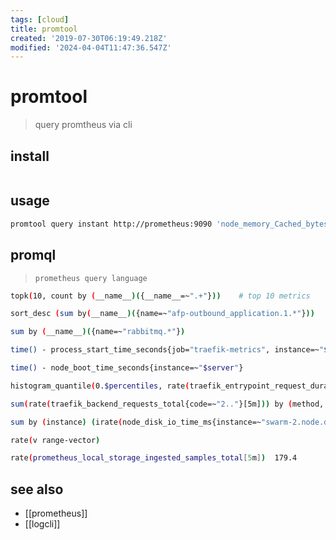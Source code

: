 ```yaml
---
tags: [cloud]
title: promtool
created: '2019-07-30T06:19:49.218Z'
modified: '2024-04-04T11:47:36.547Z'
---
```


# promtool

> query promtheus via cli

## install

```sh
```

## usage

```sh
promtool query instant http://prometheus:9090 'node_memory_Cached_bytes{instance="docker-registry"}'
```

## promql

> `prometheus query language`

```sh
topk(10, count by (__name__)({__name__=~".+"}))    # top 10 metrics

sort_desc (sum by(__name__)({name=~"afp-outbound_application.1.*"}))

sum by (__name__)({name=~"rabbitmq.*"})

time() - process_start_time_seconds{job="traefik-metrics", instance=~"$server"}   # uptime

time() - node_boot_time_seconds{instance=~"$server"}

histogram_quantile(0.$percentiles, rate(traefik_entrypoint_request_duration_seconds_bucket{code="200",method="GET"}[5m]))

sum(rate(traefik_backend_requests_total{code=~"2.."}[5m])) by (method, code)

sum by (instance) (irate(node_disk_io_time_ms{instance=~"swarm-2.node.ddev.domain.net:9100"}[5m]))

rate(v range-vector)

rate(prometheus_local_storage_ingested_samples_total[5m])  179.4
```

## see also

- [[prometheus]]
- [[logcli]]
